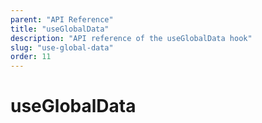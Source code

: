 ```yaml
---
parent: "API Reference"
title: "useGlobalData"
description: "API reference of the useGlobalData hook"
slug: "use-global-data"
order: 11
---
```


# useGlobalData
